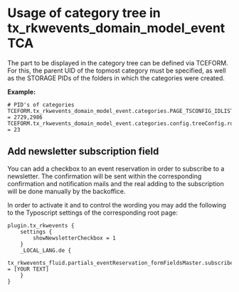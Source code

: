 # Usage of category tree in tx_rkwevents_domain_model_event TCA
The part to be displayed in the category tree can be defined via TCEFORM. For this, the parent UID of the topmost category must be specified, as well as the STORAGE PIDs of the folders in which the categories were created.

**Example:**

```
# PID's of categories
TCEFORM.tx_rkwevents_domain_model_event.categories.PAGE_TSCONFIG_IDLIST = 2729,2986
TCEFORM.tx_rkwevents_domain_model_event.categories.config.treeConfig.rootUid = 23
```

## Add newsletter subscription field ##

You can add a checkbox to an event reservation in order to subscribe to a newsletter. The confirmation will be sent within the corresponding confirmation and notification mails and the real adding to the subscription will be done manually by the backoffice.

In order to activate it and to control the wording you may add the following to the Typoscript settings of the corresponding root page:

```
plugin.tx_rkwevents {
	settings {
		showNewsletterCheckbox = 1
	}
	_LOCAL_LANG.de {
		tx_rkwevents_fluid.partials_eventReservation_formFieldsMaster.subscribeNewsletter = [YOUR TEXT]
	}
}
```

